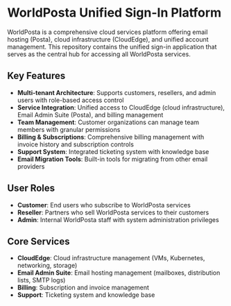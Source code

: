 # WorldPosta Unified Sign-In Platform

WorldPosta is a comprehensive cloud services platform offering email hosting (Posta), cloud infrastructure (CloudEdge), and unified account management. This repository contains the unified sign-in application that serves as the central hub for accessing all WorldPosta services.

## Key Features

- **Multi-tenant Architecture**: Supports customers, resellers, and admin users with role-based access control
- **Service Integration**: Unified access to CloudEdge (cloud infrastructure), Email Admin Suite (Posta), and billing management
- **Team Management**: Customer organizations can manage team members with granular permissions
- **Billing & Subscriptions**: Comprehensive billing management with invoice history and subscription controls
- **Support System**: Integrated ticketing system with knowledge base
- **Email Migration Tools**: Built-in tools for migrating from other email providers

## User Roles

- **Customer**: End users who subscribe to WorldPosta services
- **Reseller**: Partners who sell WorldPosta services to their customers  
- **Admin**: Internal WorldPosta staff with system administration privileges

## Core Services

- **CloudEdge**: Cloud infrastructure management (VMs, Kubernetes, networking, storage)
- **Email Admin Suite**: Email hosting management (mailboxes, distribution lists, SMTP logs)
- **Billing**: Subscription and invoice management
- **Support**: Ticketing system and knowledge base
